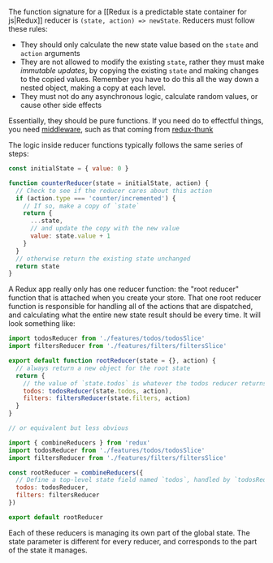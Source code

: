 The function signature for a [[Redux is a predictable state container for js|Redux]] reducer is  `(state, action) => newState`. Reducers must follow these rules:

-   They should only calculate the new state value based on the `state` and `action` arguments
-   They are not allowed to modify the existing `state`,  rather they must make _immutable updates_, by copying the existing `state` and making changes to the copied values. Remember you have to do this all the way down a nested object, making a copy at each level.
-   They must not do any asynchronous logic, calculate random values, or cause other side effects

Essentially, they should be pure functions.  If you need do to effectful things, you need [middleware](https://redux.js.org/tutorials/fundamentals/part-6-async-logic#using-middleware-to-enable-async-logic), such as that coming from [redux-thunk](https://redux.js.org/tutorials/fundamentals/part-6-async-logic#using-the-redux-thunk-middleware)

The logic inside reducer functions typically follows the same series of steps:

```js
const initialState = { value: 0 }

function counterReducer(state = initialState, action) {
  // Check to see if the reducer cares about this action
  if (action.type === 'counter/incremented') {
    // If so, make a copy of `state`
    return {
      ...state,
      // and update the copy with the new value
      value: state.value + 1
    }
  }
  // otherwise return the existing state unchanged
  return state
}
```

A Redux app really only has one reducer function: the "root reducer" function that is attached when you create your store. That one root reducer function is responsible for handling all of the actions that are dispatched, and calculating what the entire new state result should be every time. It will look something like:

```js
import todosReducer from './features/todos/todosSlice'
import filtersReducer from './features/filters/filtersSlice'

export default function rootReducer(state = {}, action) {
  // always return a new object for the root state
  return {
    // the value of `state.todos` is whatever the todos reducer returns
    todos: todosReducer(state.todos, action),
    filters: filtersReducer(state.filters, action)
  }
}

// or equivalent but less obvious

import { combineReducers } from 'redux'
import todosReducer from './features/todos/todosSlice'
import filtersReducer from './features/filters/filtersSlice'

const rootReducer = combineReducers({
  // Define a top-level state field named `todos`, handled by `todosReducer`
  todos: todosReducer,
  filters: filtersReducer
})

export default rootReducer
```

Each of these reducers is managing its own part of the global state. The state parameter is different for every reducer, and corresponds to the part of the state it manages.